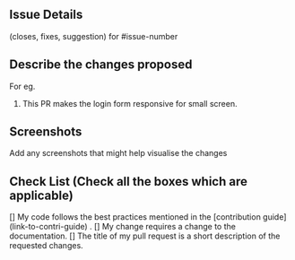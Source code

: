 ## Issue Details
(closes, fixes, suggestion) for #issue-number 

## Describe the changes proposed
For eg.
1. This PR makes the login form responsive for small screen.

## Screenshots
Add any screenshots that might help visualise the changes

## Check List (Check all the boxes which are applicable)
[] My code follows the best practices mentioned in the [contribution guide] (link-to-contri-guide) .
[] My change requires a change to the documentation.
[] The title of my pull request is a short description of the requested changes.
